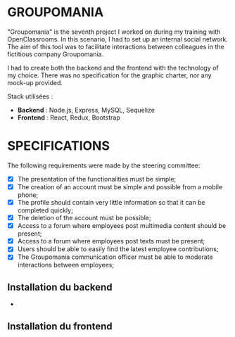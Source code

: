 # GROUPOMANIA

"Groupomania" is the seventh project I worked on during my training with OpenClassrooms. In this scenario, I had to set up an internal social network. The aim of this tool was to facilitate interactions between colleagues in the fictitious company Groupomania.

I had to create both the backend and the frontend with the technology of my choice. There was no specification for the graphic charter, nor any mock-up provided.

Stack utilisées :
- **Backend** : Node.js, Express, MySQL, Sequelize
- **Frontend** : React, Redux, Bootstrap

# SPECIFICATIONS

The following requirements were made by the steering committee:
- [x] The presentation of the functionalities must be simple;
- [x] The creation of an account must be simple and possible from a mobile phone;
- [x] The profile should contain very little information so that it can be completed quickly;
- [x] The deletion of the account must be possible;
- [x] Access to a forum where employees post multimedia content should be present;
- [x] Access to a forum where employees post texts must be present;
- [x] Users should be able to easily find the latest employee contributions;
- [x] The Groupomania communication officer must be able to moderate interactions between employees;

## Installation du backend

- 

## Installation du frontend